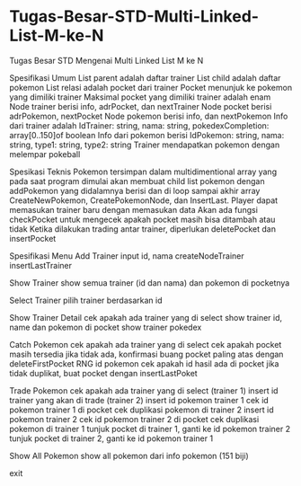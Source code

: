 # Tugas-Besar-STD-Multi-Linked-List-M-ke-N
Tugas Besar STD Mengenai Multi Linked List M ke N

Spesifikasi Umum
List parent adalah daftar trainer
List child adalah daftar pokemon
List relasi adalah pocket dari trainer
Pocket menunjuk ke pokemon yang dimiliki trainer
Maksimal pocket yang dimiliki trainer adalah enam
Node trainer berisi info, adrPocket, dan nextTrainer
Node pocket berisi adrPokemon, nextPocket
Node pokemon berisi info, dan nextPokemon
Info dari trainer adalah IdTrainer: string, nama: string, pokedexCompletion: array[0..150]of boolean
Info dari pokemon berisi IdPokemon: string, nama: string, type1: string, type2: string
Trainer mendapatkan pokemon dengan melempar pokeball

Spesikasi Teknis
Pokemon tersimpan dalam multidimentional array yang pada saat program dimulai akan membuat child list pokemon dengan addPokemon yang didalamnya berisi dan di loop sampai akhir array CreateNewPokemon, CreatePokemonNode, dan InsertLast.
Player dapat memasukan trainer baru dengan memasukan data
Akan ada fungsi checkPocket untuk mengecek apakah pocket masih bisa ditambah  atau tidak
Ketika dilakukan trading antar trainer, diperlukan deletePocket dan insertPocket

Spesifikasi Menu
Add Trainer
input id, nama
createNodeTrainer
insertLastTrainer

Show Trainer
show semua trainer (id dan nama) dan pokemon di pocketnya

Select Trainer
pilih trainer berdasarkan id

Show Trainer Detail
cek apakah ada trainer yang di select
show trainer id, name dan pokemon di pocket
show trainer pokedex

Catch Pokemon
cek apakah ada trainer yang di select
cek apakah pocket masih tersedia
jika tidak ada, konfirmasi buang pocket paling atas dengan deleteFirstPocket
RNG id pokemon
cek apakah id hasil ada di pocket
jika tidak duplikat, buat pocket dengan insertLastPoket

Trade Pokemon
cek apakah ada trainer yang di select (trainer 1)
insert id trainer yang akan di trade (trainer 2)
insert id pokemon trainer 1
cek id pokemon trainer 1 di pocket
cek duplikasi pokemon di trainer 2
insert id pokemon trainer 2
cek id pokemon trainer 2 di pocket
cek duplikasi pokemon di trainer 1
tunjuk pocket di trainer 1, ganti ke id pokemon trainer 2
tunjuk pocket di trainer 2, ganti ke id pokemon trainer 1

Show All Pokemon
show all pokemon dari info pokemon (151 biji)

exit
